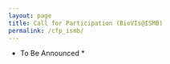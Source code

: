 ```yaml
---
layout: page
title: Call for Participation (BioVIs@ISMB)
permalink: /cfp_ismb/
---
```


* To Be Announced * 